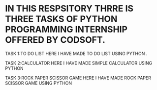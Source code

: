 # IN THIS RESPSITORY THRRE IS THREE TASKS OF PYTHON PROGRAMMING INTERNSHIP OFFERED BY CODSOFT.
TASK 1:TO DO LIST
HERE I HAVE MADE TO DO LIST USING PYTHON .

TASK 2:CALCULATOR
HERE I HAVE MADE SIMPLE CALCULATOR USING PYTHON

TASK 3:ROCK PAPER SCISSOR GAME
HERE I HAVE MADE ROCK PAPER SCISSOR GAME USING PYTHON
